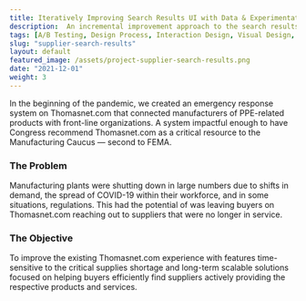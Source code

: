 ```yaml
---
title: Iteratively Improving Search Results UI with Data & Experimentation
description:  An incremental improvement approach to the search results of Thomasnet.com.
tags: [A/B Testing, Design Process, Interaction Design, Visual Design, UX Writing, User Testing, Front-End Development]
slug: "supplier-search-results"
layout: default
featured_image: /assets/project-supplier-search-results.png
date: "2021-12-01"
weight: 3
---
```


In the beginning of the pandemic, we created an emergency response system on Thomasnet.com that connected manufacturers of PPE-related products with front-line organizations. A system impactful enough to have Congress recommend Thomasnet.com as a critical resource to the Manufacturing Caucus — second to FEMA.

### The Problem

Manufacturing plants were shutting down in large numbers due to shifts in demand, the spread of COVID-19 within their workforce, and in some situations, regulations. This had the potential of was leaving buyers on Thomasnet.com reaching out to suppliers that were no longer in service.

### The Objective

To improve the existing Thomasnet.com experience with features time-sensitive to the critical supplies shortage and long-term scalable solutions focused on helping buyers efficiently find suppliers actively providing the respective products and services.